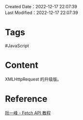 Created Date：2022-12-17 22:07:39  
Last Modified：2022-12-17 22:07:39

# Tags

#JavaScript

# Content

XMLHttpRequest 的升级版。

# Reference

[阮一峰 - Fetch API 教程](https://www.ruanyifeng.com/blog/2020/12/fetch-tutorial.html)
